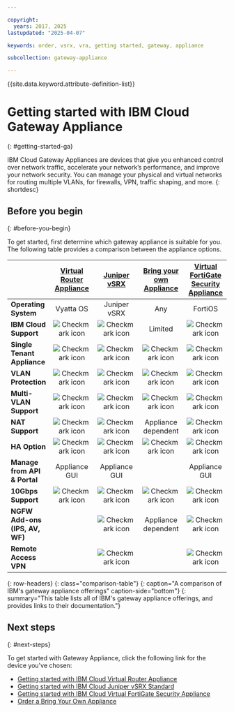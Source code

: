 ```yaml
---

copyright:
  years: 2017, 2025
lastupdated: "2025-04-07"

keywords: order, vsrx, vra, getting started, gateway, appliance

subcollection: gateway-appliance

---
```


{{site.data.keyword.attribute-definition-list}}

# Getting started with IBM Cloud Gateway Appliance
{: #getting-started-ga}

IBM Cloud Gateway Appliances are devices that give you enhanced control over network traffic, accelerate your network’s performance, and improve your network security. You can manage your physical and virtual networks for routing multiple VLANs, for firewalls, VPN, traffic shaping, and more.
{: shortdesc}

## Before you begin
{: #before-you-begin}

To get started, first determine which gateway appliance is suitable for you. The following table provides a comparison between the appliance options.


|        | [Virtual Router Appliance](/docs/virtual-router-appliance) | [Juniper vSRX](/docs/vsrx) |[Bring your own Appliance](/docs/gateway-appliance?topic=gateway-appliance-order-byoa) | [Virtual FortiGate Security Appliance](/docs/vfsa?topic=vfsa-getting-started)
| ------- | :------: | :------: | :------: | :------: |
|**Operating System**|Vyatta OS|Juniper vSRX|Any|FortiOS|
|**IBM Cloud Support**|![Checkmark icon](../../icons/checkmark-icon.svg)|![Checkmark icon](../../icons/checkmark-icon.svg)| Limited |![Checkmark icon](../../icons/checkmark-icon.svg)|
|**Single Tenant Appliance**|![Checkmark icon](../../icons/checkmark-icon.svg)|![Checkmark icon](../../icons/checkmark-icon.svg)|![Checkmark icon](../../icons/checkmark-icon.svg)|![Checkmark icon](../../icons/checkmark-icon.svg)|
|**VLAN Protection**|![Checkmark icon](../../icons/checkmark-icon.svg)|![Checkmark icon](../../icons/checkmark-icon.svg)|![Checkmark icon](../../icons/checkmark-icon.svg)|![Checkmark icon](../../icons/checkmark-icon.svg)|
|**Multi-VLAN Support**|![Checkmark icon](../../icons/checkmark-icon.svg)|![Checkmark icon](../../icons/checkmark-icon.svg)|![Checkmark icon](../../icons/checkmark-icon.svg)|![Checkmark icon](../../icons/checkmark-icon.svg)|
|**NAT Support**|![Checkmark icon](../../icons/checkmark-icon.svg)|![Checkmark icon](../../icons/checkmark-icon.svg)|Appliance dependent|![Checkmark icon](../../icons/checkmark-icon.svg)|
|**HA Option**|![Checkmark icon](../../icons/checkmark-icon.svg)|![Checkmark icon](../../icons/checkmark-icon.svg)|![Checkmark icon](../../icons/checkmark-icon.svg)|![Checkmark icon](../../icons/checkmark-icon.svg)|
|**Manage from API & Portal**|Appliance GUI|Appliance GUI| |Appliance GUI
|**10Gbps Support**|![Checkmark icon](../../icons/checkmark-icon.svg)|![Checkmark icon](../../icons/checkmark-icon.svg)|![Checkmark icon](../../icons/checkmark-icon.svg)|![Checkmark icon](../../icons/checkmark-icon.svg)|
|**NGFW Add-ons (IPS, AV, WF)**| |![Checkmark icon](../../icons/checkmark-icon.svg)|Appliance dependent|![Checkmark icon](../../icons/checkmark-icon.svg)|
|**Remote Access VPN**| |![Checkmark icon](../../icons/checkmark-icon.svg)| |![Checkmark icon](../../icons/checkmark-icon.svg)|
{: row-headers}
{: class="comparison-table"}
{: caption="A comparison of IBM's gateway appliance offerings" caption-side="bottom"}
{: summary="This table lists all of IBM's gateway appliance offerings, and provides links to their documentation."}

## Next steps
{: #next-steps}

To get started with Gateway Appliance, click the following link for the device you've chosen:

- [Getting started with IBM Cloud Virtual Router Appliance](/docs/virtual-router-appliance?topic=virtual-router-appliance-getting-started-vra)
- [Getting started with IBM Cloud Juniper vSRX Standard](/docs/vsrx?topic=vsrx-getting-started)
- [Getting started with IBM Cloud Virtual FortiGate Security Appliance](/docs/vfsa?topic=vfsa-getting-started)
- [Order a Bring Your Own Appliance](/docs/gateway-appliance?topic=gateway-appliance-order-byoa)
